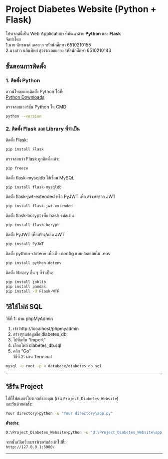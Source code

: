 # Project Diabetes Website (Python + Flask)

โปรเจกต์นี้เป็น Web Application ที่พัฒนาด้วย **Python** และ **Flask**  
จัดทำโดย  
1.นาย นัทธพงศ์ เตละกุล รหัสนักศึกษา 6510210155  
2.นางสาว นลินทิพย์ สุวรรณลอยล่อง รหัสนักศึกษา 6510210143  

## ขั้นตอนการติดตั้ง

### 1. ติดตั้ง Python
ดาวน์โหลดและติดตั้ง Python ได้ที่:  
[Python Downloads](https://www.python.org/downloads/)

ตรวจสอบเวอร์ชัน Python ใน CMD:
```bash
python --version
```

### 2. ติดตั้ง Flask และ Library ที่จำเป็น
ติดตั้ง Flask:
```bash
pip install Flask
```

ตรวจสอบว่า Flask ถูกติดตั้งแล้ว:
```bash
pip freeze
```

ติดตั้ง flask-mysqldb ใช้เชื่อม MySQL
```bash
pip install flask-mysqldb
```
  
ติดตั้ง flask-jwt-extended หรือ PyJWT เพื่อ สร้าง/ตรวจ JWT  
```bash  
pip install flask-jwt-extended
```  

ติดตั้ง flask-bcrypt เพื่อ hash รหัสผ่าน  
```bash  
pip install flask-bcrypt
```  
ติดตั้ง PyJWT เพื่อสร้าง/ถอด JWT  
```bash  
pip install PyJWT
```  
ติดตั้ง python-dotenv เพื่อเก็บ config แบบปลอดภัยใน .env
```bash
pip install python-dotenv
```  

ติดตั้ง library อื่น ๆ ที่จำเป็น:
```bash
pip install joblib
pip install pandas
pip install -U Flask-WTF
```

## วิธีใช้ไฟล์ SQL  
วิธีที่ 1: ผ่าน phpMyAdmin  
1. เข้า http://localhost/phpmyadmin  
2. สร้างฐานข้อมูลชื่อ diabetes_db  
3. ไปที่แท็บ “Import”  
4. เลือกไฟล์ diabetes_db.sql  
5. คลิก “Go”  
วิธีที่ 2: ผ่าน Terminal  
```bash
mysql -u root -p < database/diabetes_db.sql
```

---

## วิธีรัน Project

ไปที่โฟลเดอร์โปรเจกต์ของคุณ (เช่น `Project_Diabetes_Website`)  
และรันด้วยคำสั่ง:

```bash
Your directory>python -u "Your directory\app.py"
```

**ตัวอย่าง**:  
```bash
D:\Project_Diabetes_Website>python -u "d:\Project_Diabetes_Website\app.py"
```

จากนั้นเปิดเว็บเบราว์เซอร์แล้วเข้าไปที่:  
`http://127.0.0.1:5000/`  

---

